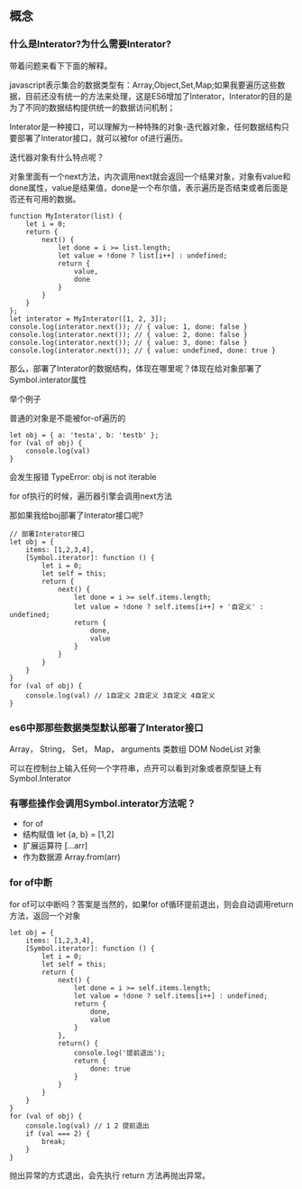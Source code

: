 ## 概念

### 什么是Interator?为什么需要Interator?


带着问题来看下下面的解释。


javascript表示集合的数据类型有：Array,Object,Set,Map;如果我要遍历这些数据，目前还没有统一的方法来处理，这是ES6增加了Interator，Interator的目的是为了不同的数据结构提供统一的数据访问机制；

Interator是一种接口，可以理解为一种特殊的对象-迭代器对象，任何数据结构只要部署了Interator接口，就可以被for of进行遍历。


迭代器对象有什么特点呢？


对象里面有一个next方法，内次调用next就会返回一个结果对象，对象有value和done属性，value是结果值，done是一个布尔值，表示遍历是否结束或者后面是否还有可用的数据。

```
function MyInterator(list) {
    let i = 0;
    return {
        next() {
            let done = i >= list.length;
            let value = !done ? list[i++] : undefined;
            return {
                value,
                done
            }
        }
    }
};
let interator = MyInterator([1, 2, 3]);
console.log(interator.next()); // { value: 1, done: false }
console.log(interator.next()); // { value: 2, done: false }
console.log(interator.next()); // { value: 3, done: false }
console.log(interator.next()); // { value: undefined, done: true }
```

那么，部署了Interator的数据结构，体现在哪里呢？体现在给对象部署了Symbol.interator属性


举个例子


普通的对象是不能被for-of遍历的
```
let obj = { a: 'testa', b: 'testb' };
for (val of obj) {
    console.log(val)
}
```
会发生报错 TypeError: obj is not iterable


for of执行的时候，遍历器引擎会调用next方法

那如果我给boj部署了Interator接口呢?

```
// 部署Interator接口
let obj = {
    items: [1,2,3,4],
    [Symbol.iterator]: function () {
        let i = 0;
        let self = this;
        return {
            next() {
                let done = i >= self.items.length;
                let value = !done ? self.items[i++] + '自定义' : undefined;
                return {
                    done,
                    value
                }
            }
        }
    }
}
for (val of obj) {
    console.log(val) // 1自定义 2自定义 3自定义 4自定义
}

```
### es6中那那些数据类型默认部署了Interator接口
Array， String， Set， Map， arguments 类数组 DOM NodeList 对象


可以在控制台上输入任何一个字符串，点开可以看到对象或者原型链上有Symbol.Interator

### 有哪些操作会调用Symbol.interator方法呢？

- for of
- 结构赋值 let {a, b} = [1,2]
- 扩展运算符 [...arr]
- 作为数据源 Array.from(arr)

### for of中断

for of可以中断吗？答案是当然的，如果for of循环提前退出，则会自动调用return方法，返回一个对象
```
let obj = {
    items: [1,2,3,4],
    [Symbol.iterator]: function () {
        let i = 0;
        let self = this;
        return {
            next() {
                let done = i >= self.items.length;
                let value = !done ? self.items[i++] : undefined;
                return {
                    done,
                    value
                }
            },
            return() {
                console.log('提前退出');
                return {
                    done: true
                }
            }
        }
    }
}
for (val of obj) {
    console.log(val) // 1 2 提前退出
    if (val === 2) {
        break;
    }
}
```
抛出异常的方式退出，会先执行 return 方法再抛出异常。




